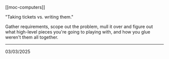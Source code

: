 [[moc-computers]]

"Taking tickets vs. writing them."

Gather requirements, scope out the problem, mull it over and figure out what high-level pieces you're going to playing with, and how you glue weren't them all together.

---

03/03/2025
